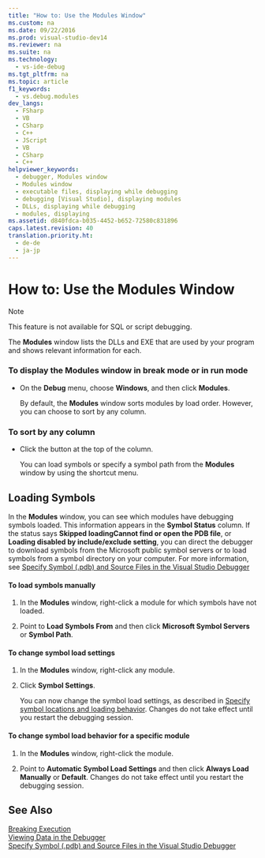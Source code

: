 ```yaml
---
title: "How to: Use the Modules Window"
ms.custom: na
ms.date: 09/22/2016
ms.prod: visual-studio-dev14
ms.reviewer: na
ms.suite: na
ms.technology: 
  - vs-ide-debug
ms.tgt_pltfrm: na
ms.topic: article
f1_keywords: 
  - vs.debug.modules
dev_langs: 
  - FSharp
  - VB
  - CSharp
  - C++
  - JScript
  - VB
  - CSharp
  - C++
helpviewer_keywords: 
  - debugger, Modules window
  - Modules window
  - executable files, displaying while debugging
  - debugging [Visual Studio], displaying modules
  - DLLs, displaying while debugging
  - modules, displaying
ms.assetid: d840fdca-b035-4452-b652-72580c831896
caps.latest.revision: 40
translation.priority.ht: 
  - de-de
  - ja-jp
---
```

# How to: Use the Modules Window
> [!NOTE]
>  This feature is not available for SQL or script debugging.  
  
 The **Modules** window lists the DLLs and EXE that are used by your program and shows relevant information for each.  
  
### To display the Modules window in break mode or in run mode  
  
-   On the **Debug** menu, choose **Windows**, and then click **Modules**.  
  
     By default, the **Modules** window sorts modules by load order. However, you can choose to sort by any column.  
  
### To sort by any column  
  
-   Click the button at the top of the column.  
  
     You can load symbols or specify a symbol path from the **Modules** window by using the shortcut menu.  
  
## Loading Symbols  
 In the **Modules** window, you can see which modules have debugging symbols loaded. This information appears in the **Symbol Status** column. If the status says **Skipped loadingCannot find or open the PDB file**, or **Loading disabled by include/exclude setting**, you can direct the debugger to download symbols from the Microsoft public symbol servers or to load symbols from a symbol directory on your computer. For more information, see [Specify Symbol (.pdb) and Source Files in the Visual Studio Debugger](../vs140/specify-symbol--.pdb--and-source-files-in-the-visual-studio-debugger.md)  
  
#### To load symbols manually  
  
1.  In the **Modules** window, right-click a module for which symbols have not loaded.  
  
2.  Point to **Load Symbols From** and then click **Microsoft Symbol Servers** or **Symbol Path**.  
  
#### To change symbol load settings  
  
1.  In the **Modules** window, right-click any module.  
  
2.  Click **Symbol Settings**.  
  
     You can now change the symbol load settings, as described in [Specify symbol locations and loading behavior](../vs140/specify-symbol--.pdb--and-source-files-in-the-visual-studio-debugger.md#BKMK_Specify_symbol_locations_and_loading_behavior). Changes do not take effect until you restart the debugging session.  
  
#### To change symbol load behavior for a specific module  
  
1.  In the **Modules** window, right-click the module.  
  
2.  Point to **Automatic Symbol Load Settings** and then click **Always Load Manually** or **Default**. Changes do not take effect until you restart the debugging session.  
  
## See Also  
 [Breaking Execution](assetId:///30fc4643-f337-4651-b1ff-f2de2c098d40)   
 [Viewing Data in the Debugger](../vs140/viewing-data-in-the-debugger.md)   
 [Specify Symbol (.pdb) and Source Files in the Visual Studio Debugger](../vs140/specify-symbol--.pdb--and-source-files-in-the-visual-studio-debugger.md)